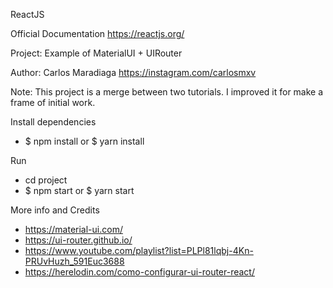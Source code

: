 ReactJS

Official Documentation
https://reactjs.org/

Project: Example of MaterialUI + UIRouter

Author: Carlos Maradiaga https://instagram.com/carlosmxv

Note: This project is a merge between two tutorials. I improved it for make a frame of initial work.

Install dependencies

- $ npm install or $ yarn install

Run

- cd project
- $ npm start or $ yarn start

More info and Credits

- https://material-ui.com/
- https://ui-router.github.io/
- https://www.youtube.com/playlist?list=PLPl81lqbj-4Kn-PRUvHuzh_591Euc3688
- https://herelodin.com/como-configurar-ui-router-react/

